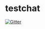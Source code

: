 # testchat

[![Gitter](https://badges.gitter.im/ghjzeus_testchat/Lobby.svg)](https://gitter.im/ghjzeus_testchat/Lobby?utm_source=badge&utm_medium=badge&utm_campaign=pr-badge&utm_content=badge)